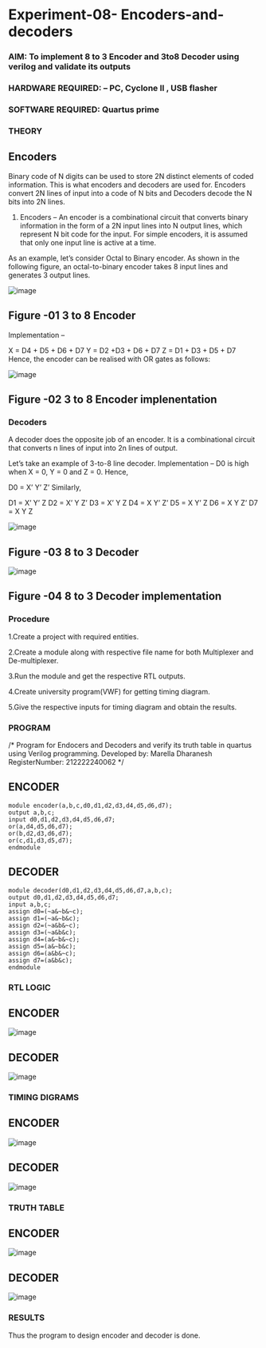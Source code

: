 # Experiment-08- Encoders-and-decoders 
### AIM: To implement 8 to 3 Encoder and  3to8 Decoder using verilog and validate its outputs
### HARDWARE REQUIRED:  – PC, Cyclone II , USB flasher
### SOFTWARE REQUIRED:   Quartus prime
### THEORY 

## Encoders
Binary code of N digits can be used to store 2N distinct elements of coded information. This is what encoders and decoders are used for. Encoders convert 2N lines of input into a code of N bits and Decoders decode the N bits into 2N lines.

1. Encoders –
An encoder is a combinational circuit that converts binary information in the form of a 2N input lines into N output lines, which represent N bit code for the input. For simple encoders, it is assumed that only one input line is active at a time.

As an example, let’s consider Octal to Binary encoder. As shown in the following figure, an octal-to-binary encoder takes 8 input lines and generates 3 output lines.

![image](https://user-images.githubusercontent.com/36288975/171543588-bc0746df-a173-4b35-989e-5fb7d385fe8a.png)
## Figure -01 3 to 8 Encoder 


Implementation –

X = D4 + D5 + D6 + D7
Y = D2 +D3 + D6 + D7
Z = D1 + D3 + D5 + D7 
Hence, the encoder can be realised with OR gates as follows:


![image](https://user-images.githubusercontent.com/36288975/171543740-68403b82-aa93-4c98-9343-f32b14885a2e.png)
## Figure -02 3 to 8 Encoder implenentation 

 ### Decoders 
A decoder does the opposite job of an encoder. It is a combinational circuit that converts n lines of input into 2n lines of output.

Let’s take an example of 3-to-8 line decoder.
Implementation –
D0 is high when X = 0, Y = 0 and Z = 0. Hence,

D0 = X’ Y’ Z’ 
Similarly,

D1 = X’ Y’ Z
D2 = X’ Y Z’
D3 = X’ Y Z
D4 = X Y’ Z’
D5 = X Y’ Z
D6 = X Y Z’
D7 = X Y Z 


![image](https://user-images.githubusercontent.com/36288975/171543978-ee2d0671-2846-40a1-8705-507fd6287a49.png)
## Figure -03 8 to 3 Decoder 



![image](https://user-images.githubusercontent.com/36288975/171543866-5a6eace6-8683-49d7-9c4f-a7cb30ec3035.png)
## Figure -04 8 to 3 Decoder implementation 

### Procedure
1.Create a project with required entities.

2.Create a module along with respective file name for both Multiplexer and De-multiplexer.

3.Run the module and get the respective RTL outputs.

4.Create university program(VWF) for getting timing diagram.

5.Give the respective inputs for timing diagram and obtain the results.

### PROGRAM 
/*
Program for Endocers and Decoders  and verify its truth table in quartus using Verilog programming.
Developed by: Marella Dharanesh
RegisterNumber: 212222240062
*/

## ENCODER
```
module encoder(a,b,c,d0,d1,d2,d3,d4,d5,d6,d7);
output a,b,c;
input d0,d1,d2,d3,d4,d5,d6,d7;
or(a,d4,d5,d6,d7);
or(b,d2,d3,d6,d7);
or(c,d1,d3,d5,d7);
endmodule
```
## DECODER
```
module decoder(d0,d1,d2,d3,d4,d5,d6,d7,a,b,c);
output d0,d1,d2,d3,d4,d5,d6,d7;
input a,b,c;
assign d0=(~a&~b&~c);
assign d1=(~a&~b&c);
assign d2=(~a&b&~c);
assign d3=(~a&b&c);
assign d4=(a&~b&~c);
assign d5=(a&~b&c);
assign d6=(a&b&~c);
assign d7=(a&b&c);
endmodule
```


### RTL LOGIC  

## ENCODER
![image](https://github.com/Vasanthpushpa/Experiment-08-Encoders-and-decoders-/assets/119291100/34306c9f-fcd7-4400-9197-4c9acd4c05ba)

## DECODER
![image](https://github.com/Vasanthpushpa/Experiment-08-Encoders-and-decoders-/assets/119291100/2356bddc-f869-4962-91c1-1d2d646ba213)


### TIMING DIGRAMS  
## ENCODER
![image](https://github.com/Vasanthpushpa/Experiment-08-Encoders-and-decoders-/assets/119291100/68a7146f-9151-4ab6-bebc-a94e8688ea91)

## DECODER
![image](https://github.com/Vasanthpushpa/Experiment-08-Encoders-and-decoders-/assets/119291100/1d0c53cd-43c4-4b54-b0d7-2e929a5b914a)


### TRUTH TABLE 

## ENCODER
![image](https://github.com/Vasanthpushpa/Experiment-08-Encoders-and-decoders-/assets/119291100/618c9ae9-93c9-4932-8a3c-7f050c8037ed)

## DECODER
![image](https://github.com/Vasanthpushpa/Experiment-08-Encoders-and-decoders-/assets/119291100/4d01517a-2ba6-4ca6-9197-d3c485c7e7be)



### RESULTS 
Thus the program to design encoder and decoder is done.

